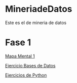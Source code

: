 # MineriadeDatos
Este es el de mineria de datos
# Fase 1
[Mapa Mental 1](https://github.com/GallegosLuna/MineriadeDatos/blob/main/MapaMental_1_1858788.pdf)

[Ejercicio Bases de Datos](https://github.com/marioalb127/MinDat2021/blob/main/Ej1_BasesDatos_Equipo_3.pdf)

[Ejercicios de Python](https://github.com/GallegosLuna/MineriadeDatos/blob/main/Ej_Python_1858788.ipynb)


